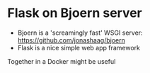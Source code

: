 # Flask on Bjoern server

* Bjoern is a 'screamingly fast' WSGI server: https://github.com/jonashaag/bjoern
* Flask is a nice simple web app framework

Together in a Docker might be useful 


